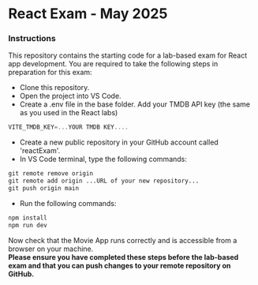 # React Exam - May 2025

### Instructions

This repository contains the starting code for a lab-based exam for React app development. You are required to take the following steps in preparation for this exam:

+ Clone this repository.
+ Open the project into VS Code.
+ Create a .env file in the base folder. Add your TMDB API key (the same as you used in the React labs)
~~~ts
VITE_TMDB_KEY=...YOUR TMDB KEY....
~~~

+ Create a new public repository in your GitHub account called 'reactExam'.
+ In VS Code terminal, type the following commands:
```cmd
git remote remove origin
git remote add origin ...URL of your new repository...
git push origin main
```

 + Run the following commands:
```cmd
npm install
npm run dev
```

Now check that the Movie App runs correctly and is accessible from a browser on your machine.  
**Please ensure you have completed these steps before the lab-based exam and that you can push changes to your remote repository on GitHub.**